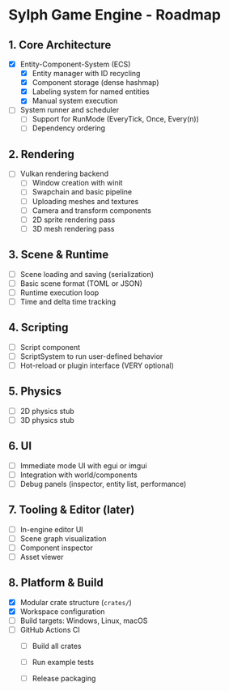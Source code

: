 # Sylph Game Engine - Roadmap

## 1. Core Architecture
- [x] Entity-Component-System (ECS)
  - [x] Entity manager with ID recycling
  - [x] Component storage (dense hashmap)
  - [x] Labeling system for named entities
  - [x] Manual system execution
- [ ] System runner and scheduler
  - [ ] Support for RunMode (EveryTick, Once, Every(n))
  - [ ] Dependency ordering

## 2. Rendering
- [ ] Vulkan rendering backend
  - [ ] Window creation with winit
  - [ ] Swapchain and basic pipeline
  - [ ] Uploading meshes and textures
  - [ ] Camera and transform components
  - [ ] 2D sprite rendering pass
  - [ ] 3D mesh rendering pass

## 3. Scene & Runtime
- [ ] Scene loading and saving (serialization)
- [ ] Basic scene format (TOML or JSON)
- [ ] Runtime execution loop
- [ ] Time and delta time tracking

## 4. Scripting
- [ ] Script component
- [ ] ScriptSystem to run user-defined behavior
- [ ] Hot-reload or plugin interface (VERY optional)

## 5. Physics
- [ ] 2D physics stub
- [ ] 3D physics stub

## 6. UI
- [ ] Immediate mode UI with egui or imgui
- [ ] Integration with world/components
- [ ] Debug panels (inspector, entity list, performance)

## 7. Tooling & Editor (later)
- [ ] In-engine editor UI
- [ ] Scene graph visualization
- [ ] Component inspector
- [ ] Asset viewer

## 8. Platform & Build
- [x] Modular crate structure (`crates/`)
- [x] Workspace configuration
- [ ] Build targets: Windows, Linux, macOS
- [ ] GitHub Actions CI
  - [ ] Build all crates
  - [ ] Run example tests
  - [ ] Release packaging

